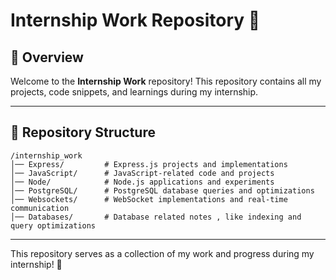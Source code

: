 # Internship Work Repository 🚀

## 📌 Overview
Welcome to the **Internship Work** repository! This repository contains all my projects, code snippets, and learnings during my internship.

---

## 📁 Repository Structure

```
/internship_work
│── Express/         # Express.js projects and implementations
│── JavaScript/      # JavaScript-related code and projects
│── Node/            # Node.js applications and experiments
│── PostgreSQL/      # PostgreSQL database queries and optimizations
│── Websockets/      # WebSocket implementations and real-time communication
│── Databases/       # Database related notes , like indexing and query optimizations
```

---

This repository serves as a collection of my work and progress during my internship! 🚀

